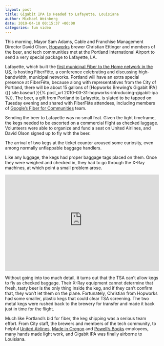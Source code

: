 ```yaml
---
layout: post
title: Gigabit IPA is Headed to Lafayette, Louisiana
author: Michael Weinberg
date: 2010-04-18 00:15:37 +00:00
categories: fun video
---
```

This morning, Mayor Sam Adams, Cable and Franchise Management Director David Olson, [Hopworks](http://www.hopworksbeer.com/) brewer Christian Ettinger and members of the beer, and tech communities met at the Portland International Airport to send a very special package to Lafayette, LA.

<!--XXX: Insert image here. Gigabit IPA at PDX Caption: Teresa Boze and Kerry Finsand model the Gigabit IPA poster.-->

Lafayette, which built the [first municipal Fiber to the Home network in the US](http://www.fiberforthefuture.com/), is hosting FiberFête, a conference celebrating and discussing high-bandwidth, municipal networks. Portland will have an extra special presence at FiberFête, because along with representatives from the City of Portland, there will be about 15 gallons of [Hopworks Brewing’s Gigabit IPA]({{ site.baseurl }}{% post_url 2010-03-31-hopworks-introducing-gigabit-ipa %}). The beer, a gift from Portland to Lafayette, is slated to be tapped on Tuesday evening and shared with FiberFête attendees, including members of [Google’s Fiber for Communities](https://fiber.google.com/community) team.

Sending the beer to Lafayette was no small feat. Given the tight timeframe, the kegs needed to be escorted on a commercial flight as checked luggage. Volunteers were able to organize and fund a seat on United Airlines, and David Olson signed up to fly with the beer.

<!--XXX: Insert image here. Caption: David Olson, Mayor Adams and Christian Ettinger Checking Kegs-->

The arrival of two kegs at the ticket counter aroused some curiosity, even among normally unflappable baggage handlers.

<!--XXX: Insert image here. Baggage Handler Inspects Gigabit IPA Caption: This baggage handler was intrigued and offered to take a few off our hands.-->

Like any luggage, the kegs had proper baggage tags placed on them. Once they were weighed and checked in, they had to go through the X-Ray machines, at which point a small problem arose.

<iframe width="100%" height="315" src="https://www.youtube-nocookie.com/embed/CU0VqHIVPEw?rel=0" frameborder="0" gesture="media" allow="encrypted-media" allowfullscreen></iframe>

Without going into too much detail, it turns out that the TSA can’t allow kegs to fly as checked baggage. Their X-Ray equipment cannot determine that fresh, tasty beer is the only thing inside the keg, and if they can’t confirm that, they won’t let them on the plane. Fortunately, Christian from Hopworks had some smaller, plastic kegs that could clear TSA screening. The two metal kegs were rushed back to the brewery for transfer and made it back just in time for the flight.

Much like Portland’s bid for fiber, the keg shipping was a serious team effort. From City staff, the brewers and members of the tech community, to helpful [United Airlines](http://www.united.com/), [Made in Oregon](http://www.madeinoregon.com/) and [Powell’s Books](http://www.powells.com/) employees, many hands made light work, and Gigabit IPA was finally airborne to Louisiana.
